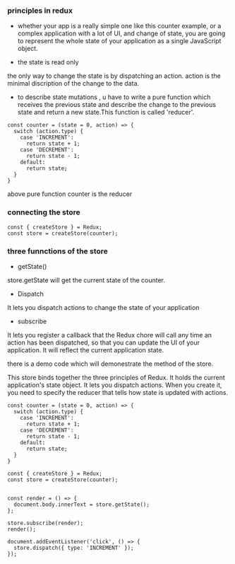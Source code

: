 ### principles in redux

- whether your app is a really simple one like this counter example, or a complex application with a lot of UI, and change of state, you are going to represent the whole state of your application as a single JavaScript object.

- the state is read only

the only way to change the state is by dispatching an action. action is the minimal discription of the change to the data.

- to describe state mutations , u have to write a pure function which receives the previous state and describe the change to the previous state and return a new state.This function is called 'reducer'.


````
const counter = (state = 0, action) => {
  switch (action.type) {
    case 'INCREMENT':
      return state + 1;
    case 'DECREMENT':
      return state - 1;
    default:
      return state;
  }
} 
````

above pure function counter is the reducer


### connecting the store 

````
const { createStore } = Redux;
const store = createStore(counter);
````

### three funnctions of the store

- getState()

store.getState will get the current state of the counter.

- Dispatch

It lets you dispatch actions to change the state of your application

- subscribe

It lets you register a callback that the Redux chore will call any time an action has been dispatched, so that you can update the UI of your application. It will reflect the current application state.


there is a demo code which will demonestrate the method of the store. 

This store binds together the three principles of Redux. It holds the current application's state object. It lets you dispatch actions. When you create it, you need to specify the reducer that tells how state is updated with actions.



````
const counter = (state = 0, action) => {
  switch (action.type) {
    case 'INCREMENT':
      return state + 1;
    case 'DECREMENT':
      return state - 1;
    default:
      return state;
  }
} 

const { createStore } = Redux;
const store = createStore(counter);


const render = () => {
  document.body.innerText = store.getState();
};

store.subscribe(render);
render();

document.addEventListener('click', () => {
  store.dispatch({ type: 'INCREMENT' });
});
````

